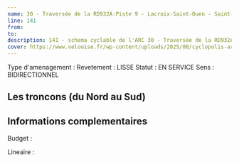 ```yaml
---
name: 30 - Traversée de la RD932A:Piste 9 - Lacroix-Saint-Ouen - Saint-Sauveur 
line: 141
from: 
to:  
description: 141 - schema cyclable de l'ARC 30 - Traversée de la RD932A:Piste 9 - Lacroix-Saint-Ouen - Saint-Sauveur 
cover: https://www.velooise.fr/wp-content/uploads/2025/08/cyclopolis-arc-141.jpg
---
```

Type d'amenagement : 
Revetement : LISSE
Statut : EN SERVICE
Sens : BIDIRECTIONNEL
## Les troncons (du Nord au Sud)

## Informations complementaires

Budget  : 

Lineaire :

